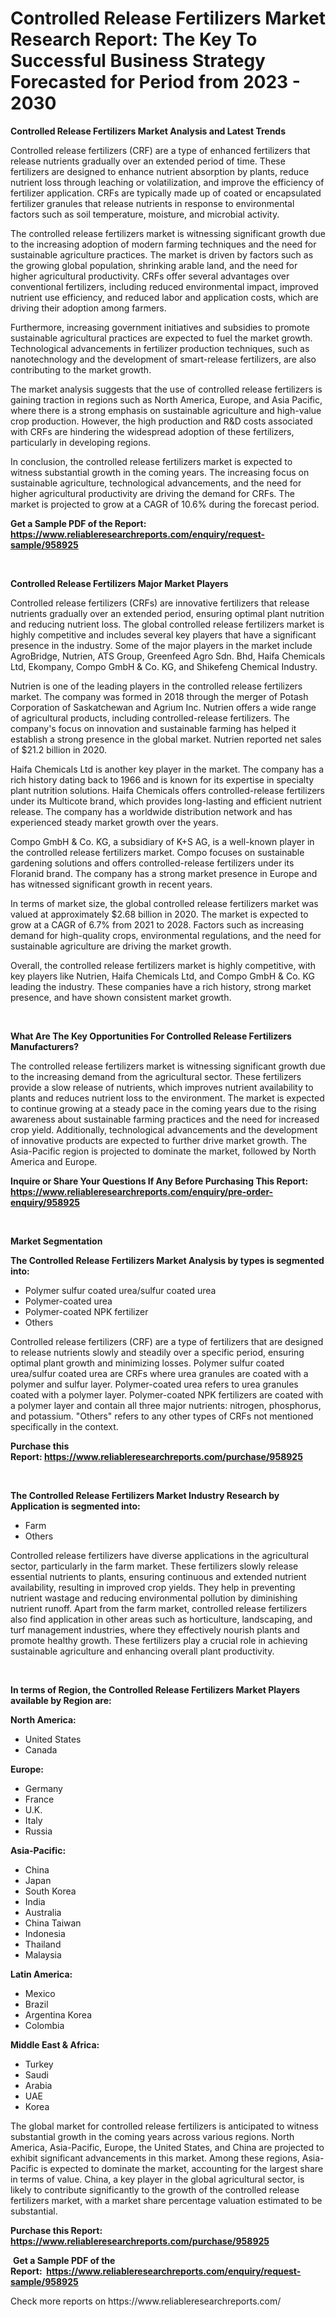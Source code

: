 <p><h1>Controlled Release Fertilizers Market Research Report: The Key To Successful Business Strategy Forecasted for Period from 2023 - 2030</h1></p><p><strong>Controlled Release Fertilizers Market Analysis and Latest Trends</strong></p>
<p><p>Controlled release fertilizers (CRF) are a type of enhanced fertilizers that release nutrients gradually over an extended period of time. These fertilizers are designed to enhance nutrient absorption by plants, reduce nutrient loss through leaching or volatilization, and improve the efficiency of fertilizer application. CRFs are typically made up of coated or encapsulated fertilizer granules that release nutrients in response to environmental factors such as soil temperature, moisture, and microbial activity.</p><p>The controlled release fertilizers market is witnessing significant growth due to the increasing adoption of modern farming techniques and the need for sustainable agriculture practices. The market is driven by factors such as the growing global population, shrinking arable land, and the need for higher agricultural productivity. CRFs offer several advantages over conventional fertilizers, including reduced environmental impact, improved nutrient use efficiency, and reduced labor and application costs, which are driving their adoption among farmers.</p><p>Furthermore, increasing government initiatives and subsidies to promote sustainable agricultural practices are expected to fuel the market growth. Technological advancements in fertilizer production techniques, such as nanotechnology and the development of smart-release fertilizers, are also contributing to the market growth.</p><p>The market analysis suggests that the use of controlled release fertilizers is gaining traction in regions such as North America, Europe, and Asia Pacific, where there is a strong emphasis on sustainable agriculture and high-value crop production. However, the high production and R&D costs associated with CRFs are hindering the widespread adoption of these fertilizers, particularly in developing regions.</p><p>In conclusion, the controlled release fertilizers market is expected to witness substantial growth in the coming years. The increasing focus on sustainable agriculture, technological advancements, and the need for higher agricultural productivity are driving the demand for CRFs. The market is projected to grow at a CAGR of 10.6% during the forecast period.</p></p>
<p><strong>Get a Sample PDF of the Report:&nbsp; <a href="https://www.reliableresearchreports.com/enquiry/request-sample/958925">https://www.reliableresearchreports.com/enquiry/request-sample/958925</a></strong></p>
<p>&nbsp;</p>
<p><strong>Controlled Release Fertilizers Major Market Players</strong></p>
<p><p>Controlled release fertilizers (CRFs) are innovative fertilizers that release nutrients gradually over an extended period, ensuring optimal plant nutrition and reducing nutrient loss. The global controlled release fertilizers market is highly competitive and includes several key players that have a significant presence in the industry. Some of the major players in the market include AgroBridge, Nutrien, ATS Group, Greenfeed Agro Sdn. Bhd, Haifa Chemicals Ltd, Ekompany, Compo GmbH & Co. KG, and Shikefeng Chemical Industry.</p><p>Nutrien is one of the leading players in the controlled release fertilizers market. The company was formed in 2018 through the merger of Potash Corporation of Saskatchewan and Agrium Inc. Nutrien offers a wide range of agricultural products, including controlled-release fertilizers. The company's focus on innovation and sustainable farming has helped it establish a strong presence in the global market. Nutrien reported net sales of $21.2 billion in 2020.</p><p>Haifa Chemicals Ltd is another key player in the market. The company has a rich history dating back to 1966 and is known for its expertise in specialty plant nutrition solutions. Haifa Chemicals offers controlled-release fertilizers under its Multicote brand, which provides long-lasting and efficient nutrient release. The company has a worldwide distribution network and has experienced steady market growth over the years.</p><p>Compo GmbH & Co. KG, a subsidiary of K+S AG, is a well-known player in the controlled release fertilizers market. Compo focuses on sustainable gardening solutions and offers controlled-release fertilizers under its Floranid brand. The company has a strong market presence in Europe and has witnessed significant growth in recent years.</p><p>In terms of market size, the global controlled release fertilizers market was valued at approximately $2.68 billion in 2020. The market is expected to grow at a CAGR of 6.7% from 2021 to 2028. Factors such as increasing demand for high-quality crops, environmental regulations, and the need for sustainable agriculture are driving the market growth.</p><p>Overall, the controlled release fertilizers market is highly competitive, with key players like Nutrien, Haifa Chemicals Ltd, and Compo GmbH & Co. KG leading the industry. These companies have a rich history, strong market presence, and have shown consistent market growth.</p></p>
<p>&nbsp;</p>
<p><strong>What Are The Key Opportunities For Controlled Release Fertilizers Manufacturers?</strong></p>
<p><p>The controlled release fertilizers market is witnessing significant growth due to the increasing demand from the agricultural sector. These fertilizers provide a slow release of nutrients, which improves nutrient availability to plants and reduces nutrient loss to the environment. The market is expected to continue growing at a steady pace in the coming years due to the rising awareness about sustainable farming practices and the need for increased crop yield. Additionally, technological advancements and the development of innovative products are expected to further drive market growth. The Asia-Pacific region is projected to dominate the market, followed by North America and Europe.</p></p>
<p><strong>Inquire or Share Your Questions If Any Before Purchasing This Report: <a href="https://www.reliableresearchreports.com/enquiry/pre-order-enquiry/958925">https://www.reliableresearchreports.com/enquiry/pre-order-enquiry/958925</a></strong></p>
<p>&nbsp;</p>
<p><strong>Market Segmentation</strong></p>
<p><strong>The Controlled Release Fertilizers Market Analysis by types is segmented into:</strong></p>
<p><ul><li>Polymer sulfur coated urea/sulfur coated urea</li><li>Polymer-coated urea</li><li>Polymer-coated NPK fertilizer</li><li>Others</li></ul></p>
<p><p>Controlled release fertilizers (CRF) are a type of fertilizers that are designed to release nutrients slowly and steadily over a specific period, ensuring optimal plant growth and minimizing losses. Polymer sulfur coated urea/sulfur coated urea are CRFs where urea granules are coated with a polymer and sulfur layer. Polymer-coated urea refers to urea granules coated with a polymer layer. Polymer-coated NPK fertilizers are coated with a polymer layer and contain all three major nutrients: nitrogen, phosphorus, and potassium. "Others" refers to any other types of CRFs not mentioned specifically in the context.</p></p>
<p><strong>Purchase this Report:&nbsp;<a href="https://www.reliableresearchreports.com/purchase/958925">https://www.reliableresearchreports.com/purchase/958925</a></strong></p>
<p>&nbsp;</p>
<p><strong>The Controlled Release Fertilizers Market Industry Research by Application is segmented into:</strong></p>
<p><ul><li>Farm</li><li>Others</li></ul></p>
<p><p>Controlled release fertilizers have diverse applications in the agricultural sector, particularly in the farm market. These fertilizers slowly release essential nutrients to plants, ensuring continuous and extended nutrient availability, resulting in improved crop yields. They help in preventing nutrient wastage and reducing environmental pollution by diminishing nutrient runoff. Apart from the farm market, controlled release fertilizers also find application in other areas such as horticulture, landscaping, and turf management industries, where they effectively nourish plants and promote healthy growth. These fertilizers play a crucial role in achieving sustainable agriculture and enhancing overall plant productivity.</p></p>
<p>&nbsp;</p>
<p><strong>In terms of Region, the Controlled Release Fertilizers Market Players available by Region are:</strong></p>
<p>
    <p> <strong> North America: </strong>
        <ul>
            <li>United States</li>
            <li>Canada</li>
        </ul>
        </p> 
    <p> <strong> Europe: </strong>
        <ul>
            <li>Germany</li>
            <li>France</li>
            <li>U.K.</li>
            <li>Italy</li>
            <li>Russia</li>
        </ul>
        </p> 
    <p> <strong> Asia-Pacific: </strong>
        <ul>
            <li>China</li>
            <li>Japan</li>
            <li>South Korea</li>
            <li>India</li>
            <li>Australia</li>
            <li>China Taiwan</li>
            <li>Indonesia</li>
            <li>Thailand</li>
            <li>Malaysia</li>
        </ul>
        </p> 
    <p> <strong> Latin America: </strong>
        <ul>
            <li>Mexico</li>
            <li>Brazil</li>
            <li>Argentina Korea</li>
            <li>Colombia</li>
        </ul>
        </p> 
    <p> <strong> Middle East & Africa: </strong>
        <ul>
            <li>Turkey</li>
            <li>Saudi</li>
            <li>Arabia</li>
            <li>UAE</li>
            <li>Korea</li>
        </ul>
    </p>
    </p>
<p><p>The global market for controlled release fertilizers is anticipated to witness substantial growth in the coming years across various regions. North America, Asia-Pacific, Europe, the United States, and China are projected to exhibit significant advancements in this market. Among these regions, Asia-Pacific is expected to dominate the market, accounting for the largest share in terms of value. China, a key player in the global agricultural sector, is likely to contribute significantly to the growth of the controlled release fertilizers market, with a market share percentage valuation estimated to be substantial.</p></p>
<p><strong>Purchase this Report: <a href="https://www.reliableresearchreports.com/purchase/958925">https://www.reliableresearchreports.com/purchase/958925</a></strong></p>
<p>&nbsp;<strong>Get a Sample PDF of the Report:&nbsp;&nbsp;<a href="https://www.reliableresearchreports.com/enquiry/request-sample/958925">https://www.reliableresearchreports.com/enquiry/request-sample/958925</a></strong></p>
<p><strong></strong></p>
<p>Check more reports on https://www.reliableresearchreports.com/</p>
